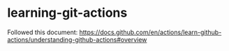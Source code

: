 # learning-git-actions

Followed this document: https://docs.github.com/en/actions/learn-github-actions/understanding-github-actions#overview 
